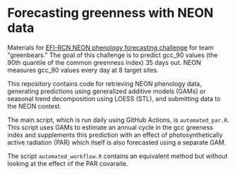 # Forecasting greenness with NEON data

Materials for [EFI-RCN NEON phenology forecasting challenge](https://ecoforecast.org/efi-rcn-forecast-challenges/) for team "greenbears." The goal of this challenge is to predict gcc_90 values (the 90th quantile of the common greenness index) 35 days out. NEON measures gcc_90 values every day at 8 target sites.

This repository contains code for retrieving NEON phenology data, generating predictions using generalized additive models (GAMs) or seasonal trend decomposition using LOESS (STL), and submitting data to the NEON contest.

The main script, which is run daily using GitHub Actions, is `automated_par.R`. This script uses GAMs to estimate an annual cycle in the gcc greeness index and supplements this prediction with an effect of photosynthetically active radiation (PAR) which itself is also forecasted using a separate GAM.

The script `automated_workflow.R` contains an equivalent method but without looking at the effect of the PAR covaraite.




